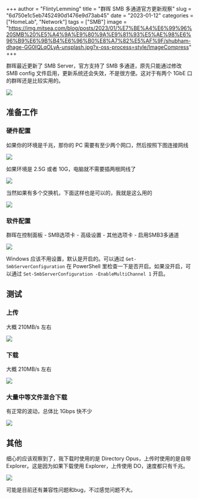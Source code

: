 +++
author = "FlintyLemming"
title = "群晖 SMB 多通道官方更新观察"
slug = "6d750e1c5eb7452490d1476e9d73ab45"
date = "2023-01-12"
categories = ["HomeLab", "Network"]
tags = ["SMB"]
image = "https://img.mitsea.com/blog/posts/2023/01/%E7%BE%A4%E6%99%96%20SMB%20%E5%A4%9A%E9%80%9A%E9%81%93%E5%AE%98%E6%96%B9%E6%9B%B4%E6%96%B0%E8%A7%82%E5%AF%9F/shubham-dhage-GG0IQLqOLyA-unsplash.jpg?x-oss-process=style/ImageCompress"
+++

群晖最近更新了 SMB Server，官方支持了 SMB 多通道，原先只能通过修改 SMB config 文件启用，更新系统还会失效，不是很方便。这对于有两个 1GbE 口的群晖还是比较实用的。

![](https://img.mitsea.com/blog/posts/2023/01/%E7%BE%A4%E6%99%96%20SMB%20%E5%A4%9A%E9%80%9A%E9%81%93%E5%AE%98%E6%96%B9%E6%9B%B4%E6%96%B0%E8%A7%82%E5%AF%9FUntitled.png?x-oss-process=style/ImageCompress)

## 准备工作

### 硬件配置

如果你的环境是千兆，那你的 PC 需要有至少两个网口，然后按照下图连接网线

![](https://img.mitsea.com/blog/posts/2023/01/%E7%BE%A4%E6%99%96%20SMB%20%E5%A4%9A%E9%80%9A%E9%81%93%E5%AE%98%E6%96%B9%E6%9B%B4%E6%96%B0%E8%A7%82%E5%AF%9F/Untitled.png?x-oss-process=style/ImageCompress)

如果环境是 2.5G 或者 10G，电脑就不需要插两根网线了

![](https://img.mitsea.com/blog/posts/2023/01/%E7%BE%A4%E6%99%96%20SMB%20%E5%A4%9A%E9%80%9A%E9%81%93%E5%AE%98%E6%96%B9%E6%9B%B4%E6%96%B0%E8%A7%82%E5%AF%9FUntitled%202.png?x-oss-process=style/ImageCompress)

当然如果有多个交换机，下面这样也是可以的，我就是这么用的

![](https://img.mitsea.com/blog/posts/2023/01/%E7%BE%A4%E6%99%96%20SMB%20%E5%A4%9A%E9%80%9A%E9%81%93%E5%AE%98%E6%96%B9%E6%9B%B4%E6%96%B0%E8%A7%82%E5%AF%9FUntitled%203.png?x-oss-process=style/ImageCompress)

### 软件配置

群晖在控制面板 - SMB选项卡 - 高级设置 - 其他选项卡 - 启用SMB3多通道

![](https://img.mitsea.com/blog/posts/2023/01/%E7%BE%A4%E6%99%96%20SMB%20%E5%A4%9A%E9%80%9A%E9%81%93%E5%AE%98%E6%96%B9%E6%9B%B4%E6%96%B0%E8%A7%82%E5%AF%9FUntitled%204.png?x-oss-process=style/ImageCompress)

Windows 应该不用设置，默认是开启的。可以通过 `Get-SmbServerConfiguration` 在 PowerShell 里检查一下是否开启。如果没开启，可以通过 `Set-SmbServerConfiguration -EnableMultiChannel 1` 开启。

## 测试

### 上传

大概 210MB/s 左右

![](https://img.mitsea.com/blog/posts/2023/01/%E7%BE%A4%E6%99%96%20SMB%20%E5%A4%9A%E9%80%9A%E9%81%93%E5%AE%98%E6%96%B9%E6%9B%B4%E6%96%B0%E8%A7%82%E5%AF%9FUntitled%205.png?x-oss-process=style/ImageCompress)

### 下载

大概 210MB/s 左右

![](https://img.mitsea.com/blog/posts/2023/01/%E7%BE%A4%E6%99%96%20SMB%20%E5%A4%9A%E9%80%9A%E9%81%93%E5%AE%98%E6%96%B9%E6%9B%B4%E6%96%B0%E8%A7%82%E5%AF%9FUntitled%206.png?x-oss-process=style/ImageCompress)

### 大量中等文件混合下载

有正常的波动，总体比 1Gbps 快不少

![](https://img.mitsea.com/blog/posts/2023/01/%E7%BE%A4%E6%99%96%20SMB%20%E5%A4%9A%E9%80%9A%E9%81%93%E5%AE%98%E6%96%B9%E6%9B%B4%E6%96%B0%E8%A7%82%E5%AF%9FUntitled%207.png?x-oss-process=style/ImageCompress)

## 其他

细心的应该观察到了，我下载时使用的是 Directory Opus，上传时使用的是自带 Explorer。这是因为如果下载使用 Explorer，上传使用 DO，速度都只有千兆。

![](https://img.mitsea.com/blog/posts/2023/01/%E7%BE%A4%E6%99%96%20SMB%20%E5%A4%9A%E9%80%9A%E9%81%93%E5%AE%98%E6%96%B9%E6%9B%B4%E6%96%B0%E8%A7%82%E5%AF%9FUntitled%208.png?x-oss-process=style/ImageCompress)

可能是目前还有兼容性问题和bug，不过感觉问题不大。
